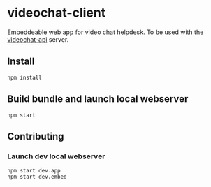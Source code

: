 # videochat-client
Embeddeable web app for video chat helpdesk. To be used with the [videochat-api][api] server.

## Install

```
npm install
```

## Build bundle and launch local webserver
```
npm start
```

## Contributing

### Launch dev local webserver
```
npm start dev.app
npm start dev.embed
```

[api]: https://github.com/fczuardi/videochat-api

